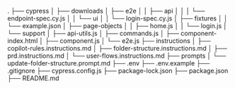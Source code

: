 .
├── cypress
│   ├── downloads
│   ├── e2e
│   │   ├── api
│   │   │   └── endpoint-spec.cy.js
│   │   └── ui
│   │       └── login-spec.cy.js
│   ├── fixtures
│   │   └── example.json
│   ├── page-objects
│   │   ├── home.js
│   │   └── login.js
│   └── support
│       ├── api-utils.js
│       ├── commands.js
│       ├── component-index.html
│       ├── component.js
│       └── e2e.js
├── instructions
│   ├── copilot-rules.instructions.md
│   ├── folder-structure.instructions.md
│   ├── prd.instructions.md
│   └── user-flows.instructions.md
├── prompts
│   └── update-folder-structure.prompt.md
├── .env
├── .env.example
├── .gitignore
├── cypress.config.js
├── package-lock.json
├── package.json
├── README.md
